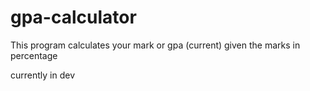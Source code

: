 # gpa-calculator
This program calculates your mark or gpa (current) given the marks in percentage

currently in dev
